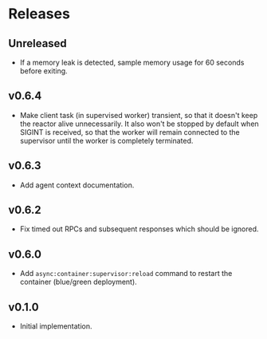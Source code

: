 # Releases

## Unreleased

  - If a memory leak is detected, sample memory usage for 60 seconds before exiting.

## v0.6.4

  - Make client task (in supervised worker) transient, so that it doesn't keep the reactor alive unnecessarily. It also won't be stopped by default when SIGINT is received, so that the worker will remain connected to the supervisor until the worker is completely terminated.

## v0.6.3

  - Add agent context documentation.

## v0.6.2

  - Fix timed out RPCs and subsequent responses which should be ignored.

## v0.6.0

  - Add `async:container:supervisor:reload` command to restart the container (blue/green deployment).

## v0.1.0

  - Initial implementation.

